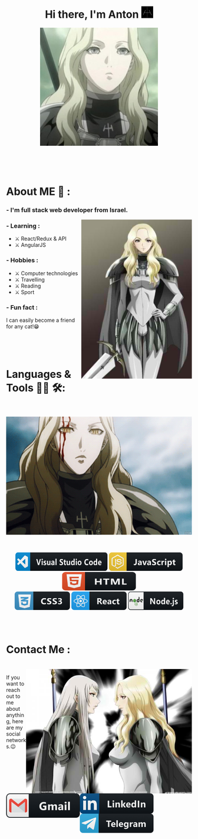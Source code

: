 <h1 align="center">Hi there, I'm Anton <img src="https://github.com/TaskForce73/TaskForce73/blob/main/testFolder/download.png" alt="Claymore" height="32" width="32" /></h1>
<p align="center"><img src="https://github.com/TaskForce73/TaskForce73/blob/main/testFolder/opening.JPG" alt="Teresa Of The Faint Smile" height="320" width="320"/></p>


</br>
</br>
</br>


# About ME 💬 :

### - I'm full stack web developer from Israel.

<img hight="200" width="300" alt="GIF" align="right" src="https://github.com/TaskForce73/TaskForce73/blob/main/testFolder/IMG_3704.JPG">

### - Learning :
- ⚔ React/Redux & API
- ⚔ AngularJS

### - Hobbies : 
- ⚔ Computer technologies
- ⚔ Travelling 
- ⚔ Reading 
- ⚔ Sport

### - Fun fact :
I can easily become a friend for any cat!😁

</br>
</br>
</br>

# Languages & Tools 👨‍💻 🛠:
</br>
  <p align="center"><img src="https://github.com/TaskForce73/TaskForce73/blob/main/testFolder/IMG_3716.GIF" alt="Teresa animation" height="320" width="656"/></p>
  </br>
<p align="center">
<!-- For more icons please follow  https://github.com/MikeCodesDotNET/ColoredBadges -->
<img src="https://github.com/TaskForce73/TaskForce73/blob/main/testFolder/visualstudio_code%403x.png" alt="vs code" width="250" height="50">
<img src="https://github.com/TaskForce73/TaskForce73/blob/main/testFolder/js%403x.png" alt="js" width="200" height="50">
<img src="https://github.com/TaskForce73/TaskForce73/blob/main/testFolder/html%403x.png" alt="html" width="200" height="50">
</br>
<img src="https://github.com/TaskForce73/TaskForce73/blob/main/testFolder/css3%403x.png" alt="css" width="150" height="50">
<img src="https://github.com/TaskForce73/TaskForce73/blob/main/testFolder/react%403x.png" alt="react" width="150" height="50">
<img src="https://github.com/TaskForce73/TaskForce73/blob/main/testFolder/nodejs%403x.png" alt="nodeJS" width="150" height="50">
</p>


</br>
</br>


# Contact Me :

<p>
 </br>


<img hight="320" width="450" align="right" alt="contact" src="https://github.com/TaskForce73/TaskForce73/blob/main/testFolder/IMG_3718.JPG">


If you want to reach out to me about anything, here are my social networks.😉

<a href="mailto:antfilatov91.@gmail.com">
 <img align="left" alt="Gmail" width="200" hight="50" src="https://github.com/TaskForce73/TaskForce73/blob/main/testFolder/gmail%403x.png" />
</a>
<a href="linkedin.com/in/antfilatov">
  <img align="left" alt="Linkedin" width="200" hight="50" src="https://github.com/TaskForce73/TaskForce73/blob/main/testFolder/linkedin%403x.png" />
</a>
<a href="https://www.reddit.com/user/X_Ashutosh_X">
  <img align="left" alt="Telegram" width="200" hight="50" src="https://github.com/TaskForce73/TaskForce73/blob/main/testFolder/telegram%403x.png" />
</a>
 </p>
  

